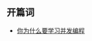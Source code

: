 ## 开篇词

  * [你为什么要学习并发编程](https://wumingsheng.github.io/mkdocs_Java_concurrent_programming_practic/geek/01/)














